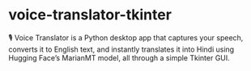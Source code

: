 # voice-translator-tkinter
🎙️ Voice Translator is a Python desktop app that captures your speech, converts it to English text, and instantly translates it into Hindi using Hugging Face’s MarianMT model, all through a simple Tkinter GUI.
